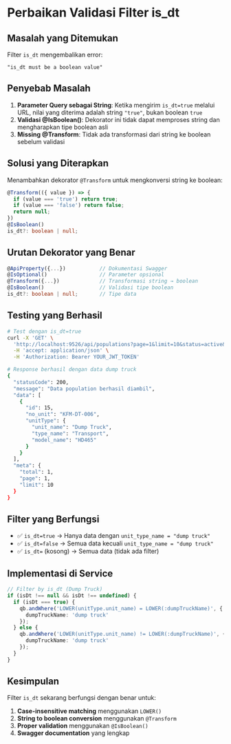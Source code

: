 # Perbaikan Validasi Filter is_dt

## Masalah yang Ditemukan
Filter `is_dt` mengembalikan error:
```
"is_dt must be a boolean value"
```

## Penyebab Masalah
1. **Parameter Query sebagai String**: Ketika mengirim `is_dt=true` melalui URL, nilai yang diterima adalah string `"true"`, bukan boolean `true`
2. **Validasi @IsBoolean()**: Dekorator ini tidak dapat memproses string dan mengharapkan tipe boolean asli
3. **Missing @Transform**: Tidak ada transformasi dari string ke boolean sebelum validasi

## Solusi yang Diterapkan
Menambahkan dekorator `@Transform` untuk mengkonversi string ke boolean:

```typescript
@Transform(({ value }) => {
  if (value === 'true') return true;
  if (value === 'false') return false;
  return null;
})
@IsBoolean()
is_dt?: boolean | null;
```

## Urutan Dekorator yang Benar
```typescript
@ApiProperty({...})           // Dokumentasi Swagger
@IsOptional()                 // Parameter opsional
@Transform({...})             // Transformasi string → boolean
@IsBoolean()                  // Validasi tipe boolean
is_dt?: boolean | null;       // Tipe data
```

## Testing yang Berhasil
```bash
# Test dengan is_dt=true
curl -X 'GET' \
  'http://localhost:9526/api/populations?page=1&limit=10&status=active&is_dt=true&sortBy=id&sortOrder=DESC' \
  -H 'accept: application/json' \
  -H 'Authorization: Bearer YOUR_JWT_TOKEN'

# Response berhasil dengan data dump truck
{
  "statusCode": 200,
  "message": "Data population berhasil diambil",
  "data": [
    {
      "id": 15,
      "no_unit": "KFM-DT-006",
      "unitType": {
        "unit_name": "Dump Truck",
        "type_name": "Transport",
        "model_name": "HD465"
      }
    }
  ],
  "meta": {
    "total": 1,
    "page": 1,
    "limit": 10
  }
}
```

## Filter yang Berfungsi
- ✅ `is_dt=true` → Hanya data dengan `unit_type_name = "dump truck"`
- ✅ `is_dt=false` → Semua data kecuali `unit_type_name = "dump truck"`
- ✅ `is_dt=` (kosong) → Semua data (tidak ada filter)

## Implementasi di Service
```typescript
// Filter by is_dt (Dump Truck)
if (isDt !== null && isDt !== undefined) {
  if (isDt === true) {
    qb.andWhere('LOWER(unitType.unit_name) = LOWER(:dumpTruckName)', { 
      dumpTruckName: 'dump truck' 
    });
  } else {
    qb.andWhere('LOWER(unitType.unit_name) != LOWER(:dumpTruckName)', { 
      dumpTruckName: 'dump truck' 
    });
  }
}
```

## Kesimpulan
Filter `is_dt` sekarang berfungsi dengan benar untuk:
1. **Case-insensitive matching** menggunakan `LOWER()`
2. **String to boolean conversion** menggunakan `@Transform`
3. **Proper validation** menggunakan `@IsBoolean()`
4. **Swagger documentation** yang lengkap
